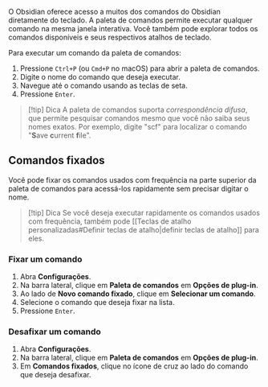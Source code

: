 O Obsidian oferece acesso a muitos dos comandos do Obsidian diretamente do teclado. A paleta de comandos permite executar qualquer comando na mesma janela interativa. Você também pode explorar todos os comandos disponíveis e seus respectivos atalhos de teclado.

Para executar um comando da paleta de comandos:

1. Pressione `Ctrl+P` (ou `Cmd+P` no macOS) para abrir a paleta de comandos.
2. Digite o nome do comando que deseja executar.
3. Navegue até o comando usando as teclas de seta.
4. Pressione `Enter`.

> [!tip] Dica
> A paleta de comandos suporta _correspondência difusa_, que permite pesquisar comandos mesmo que você não saiba seus nomes exatos. Por exemplo, digite "scf" para localizar o comando "**S**ave **c**urrent **f**ile".

## Comandos fixados

Você pode fixar os comandos usados com frequência na parte superior da paleta de comandos para acessá-los rapidamente sem precisar digitar o nome.

> [!tip] Dica
> Se você deseja executar rapidamente os comandos usados com frequência, também pode [[Teclas de atalho personalizadas#Definir teclas de atalho|definir teclas de atalho]] para eles.

### Fixar um comando

1. Abra **Configurações**.
2. Na barra lateral, clique em **Paleta de comandos** em **Opções de plug-in**.
3. Ao lado de **Novo comando fixado**, clique em **Selecionar um comando**.
4. Selecione o comando que deseja fixar na lista.
5. Pressione `Enter`.

### Desafixar um comando

1. Abra **Configurações**.
2. Na barra lateral, clique em **Paleta de comandos** em **Opções de plug-in**.
3. Em **Comandos fixados**, clique no ícone de cruz ao lado do comando que deseja desafixar.